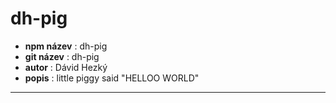 # dh-pig

- **npm název** : dh-pig
- **git název** : dh-pig
- **autor** : Dávid Hezký
- **popis** : little piggy said "HELLOO WORLD"
----------
